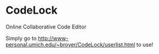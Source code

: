 # CodeLock
Online Collaborative Code Editor

Simply go to http://www-personal.umich.edu/~broyer/CodeLock/userlist.html to use!
